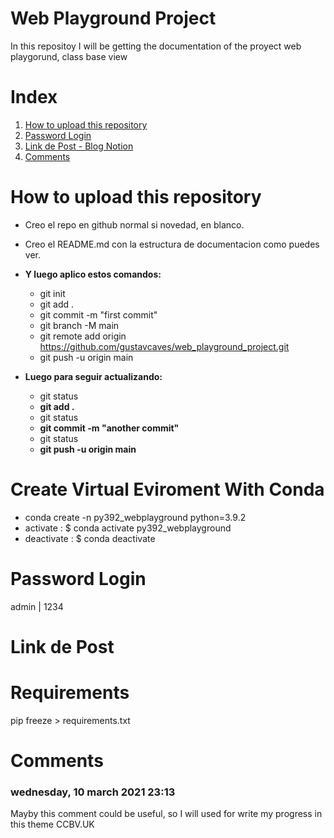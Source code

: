 # Web Playground Project

In this repositoy I will be getting the documentation of the proyect web playgorund, class base view

# Index

1. [How to upload this repository](#How-to-upload-this-repository)
2. [Password Login](#Password-Login)
3. [Link de Post - Blog Notion](#Link-de-Post---Blog-Notion)
4. [Comments](#Comments)

# How to upload this repository

- Creo el repo en github normal si novedad, en blanco.
- Creo el README.md con la estructura de documentacion como puedes ver.
- **Y luego aplico estos comandos:**

  - git init
  - git add .
  - git commit -m "first commit"
  - git branch -M main
  - git remote add origin https://github.com/gustavcaves/web_playground_project.git
  - git push -u origin main
- **Luego para seguir actualizando:**

  - git status
  - **git add .**
  - git status
  - **git commit -m "another commit"**
  - git status
  - **git push -u origin main**

# Create Virtual Eviroment With Conda

- conda create -n py392_webplayground python=3.9.2
- activate : $ conda activate py392_webplayground
- deactivate : $ conda deactivate

# Password Login

admin | 1234

# Link de Post

# Requirements

pip freeze > requirements.txt

# Comments

### wednesday, 10 march 2021 23:13

Mayby this comment could be useful, so I will used for write my progress in this theme CCBV.UK
